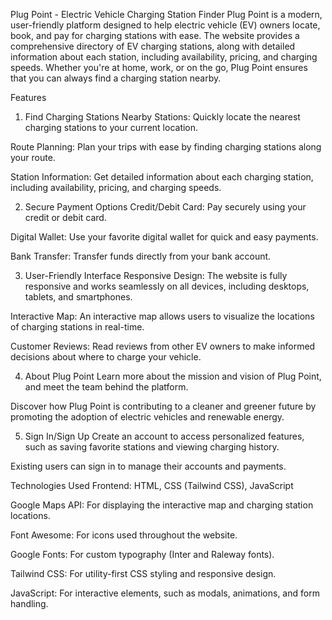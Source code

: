 Plug Point - Electric Vehicle Charging Station Finder
Plug Point is a modern, user-friendly platform designed to help electric vehicle (EV) owners locate, book, and pay for charging stations with ease. The website provides a comprehensive directory of EV charging stations, along with detailed information about each station, including availability, pricing, and charging speeds. Whether you're at home, work, or on the go, Plug Point ensures that you can always find a charging station nearby.

Features
1. Find Charging Stations
Nearby Stations: Quickly locate the nearest charging stations to your current location.

Route Planning: Plan your trips with ease by finding charging stations along your route.

Station Information: Get detailed information about each charging station, including availability, pricing, and charging speeds.

2. Secure Payment Options
Credit/Debit Card: Pay securely using your credit or debit card.

Digital Wallet: Use your favorite digital wallet for quick and easy payments.

Bank Transfer: Transfer funds directly from your bank account.

3. User-Friendly Interface
Responsive Design: The website is fully responsive and works seamlessly on all devices, including desktops, tablets, and smartphones.

Interactive Map: An interactive map allows users to visualize the locations of charging stations in real-time.

Customer Reviews: Read reviews from other EV owners to make informed decisions about where to charge your vehicle.

4. About Plug Point
Learn more about the mission and vision of Plug Point, and meet the team behind the platform.

Discover how Plug Point is contributing to a cleaner and greener future by promoting the adoption of electric vehicles and renewable energy.

5. Sign In/Sign Up
Create an account to access personalized features, such as saving favorite stations and viewing charging history.

Existing users can sign in to manage their accounts and payments.

Technologies Used
Frontend: HTML, CSS (Tailwind CSS), JavaScript

Google Maps API: For displaying the interactive map and charging station locations.

Font Awesome: For icons used throughout the website.

Google Fonts: For custom typography (Inter and Raleway fonts).

Tailwind CSS: For utility-first CSS styling and responsive design.

JavaScript: For interactive elements, such as modals, animations, and form handling.

